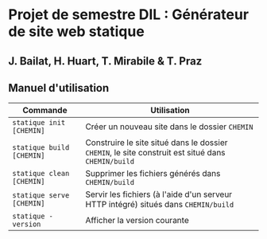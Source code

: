 # Projet de semestre DIL : Générateur de site web statique

## J. Bailat, H. Huart, T. Mirabile & T. Praz

## Manuel d'utilisation

|Commande|Utilisation|
|---|---|
|`statique init [CHEMIN]`|Créer un nouveau site dans le dossier `CHEMIN`|
|`statique build [CHEMIN]`|Construire le site situé dans le dossier `CHEMIN`, le site construit est situé dans `CHEMIN/build`|
|`statique clean [CHEMIN]`|Supprimer les fichiers générés dans `CHEMIN/build`|
|`statique serve [CHEMIN]`|Servir les fichiers (à l'aide d'un serveur HTTP intégré) situés dans `CHEMIN/build`|
|`statique -version`|Afficher la version courante|
